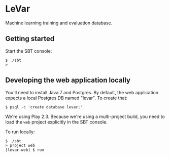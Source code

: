 LeVar
=====

Machine learning training and evaluation database.

Getting started
---------------

Start the SBT console:

    $ ./sbt
    >

## Developing the web application locally

You'll need to install Java 7 and Postgres. By default, the web application
expects a local Postgres DB named "levar". To create that:

    $ psql -c 'create database levar;'

We're using Play 2.3. Because we're using a multi-project build, you need
to load the `web` project explicitly in the SBT console.

To run locally:

    $ ./sbt
    > project web
    [levar-web] $ run
